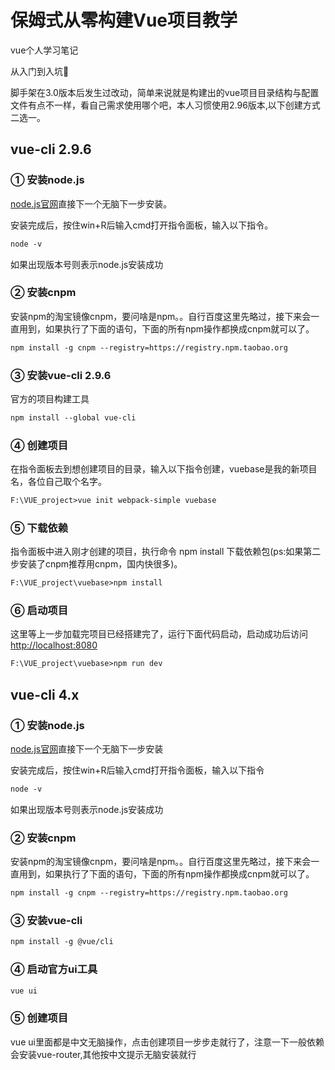# 保姆式从零构建Vue项目教学


vue个人学习笔记

从入门到入坑:triumph:

<!--more-->


脚手架在3.0版本后发生过改动，简单来说就是构建出的vue项目目录结构与配置文件有点不一样，看自己需求使用哪个吧，本人习惯使用2.96版本,以下创建方式二选一。
## vue-cli 2.9.6

### ① 安装node.js

[node.js官网](http://nodejs.cn/)直接下一个无脑下一步安装。

安装完成后，按住win+R后输入cmd打开指令面板，输入以下指令。

```markdown
node -v
```

如果出现版本号则表示node.js安装成功

### ② 安装cnpm
安装npm的淘宝镜像cnpm，要问啥是npm。。自行百度这里先略过，接下来会一直用到，如果执行了下面的语句，下面的所有npm操作都换成cnpm就可以了。
```markdown
npm install -g cnpm --registry=https://registry.npm.taobao.org
```
### ③ 安装vue-cli 2.9.6
官方的项目构建工具
```markdown
npm install --global vue-cli
```     
### ④ 创建项目

在指令面板去到想创建项目的目录，输入以下指令创建，vuebase是我的新项目名，各位自己取个名字。

```markdown
F:\VUE_project>vue init webpack-simple vuebase
```
### ⑤ 下载依赖

指令面板中进入刚才创建的项目，执行命令 npm install 下载依赖包(ps:如果第二步安装了cnpm推荐用cnpm，国内快很多)。

```markdown
F:\VUE_project\vuebase>npm install
```
### ⑥ 启动项目

这里等上一步加载完项目已经搭建完了，运行下面代码启动，启动成功后访问[http://localhost:8080](http://localhost:8080)

```markdown
F:\VUE_project\vuebase>npm run dev
```

## vue-cli 4.x

### ① 安装node.js

[node.js官网](http://nodejs.cn/)直接下一个无脑下一步安装

安装完成后，按住win+R后输入cmd打开指令面板，输入以下指令

```markdown
node -v
```

如果出现版本号则表示node.js安装成功

### ② 安装cnpm
安装npm的淘宝镜像cnpm，要问啥是npm。。自行百度这里先略过，接下来会一直用到，如果执行了下面的语句，下面的所有npm操作都换成cnpm就可以了。
```markdown
npm install -g cnpm --registry=https://registry.npm.taobao.org
```

### ③ 安装vue-cli

```markdown
npm install -g @vue/cli
```

### ④ 启动官方ui工具
```markdown
vue ui
```

### ⑤ 创建项目

vue ui里面都是中文无脑操作，点击创建项目一步步走就行了，注意一下一般依赖会安装vue-router,其他按中文提示无脑安装就行